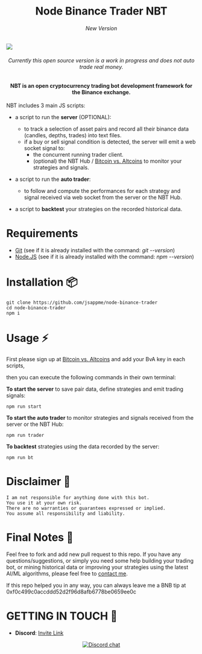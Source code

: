 <h1 align="center">Node Binance Trader NBT</h1>

<h6 align="center">New Version</h6>

<img src="nbt_diagram.png">

<h6 align="center">Currently this open source version is a work in progress and does not auto trade real money.</h6>

<h4 align="center">NBT is an open cryptocurrency trading bot development framework for the Binance exchange.</h4>

NBT includes 3 main JS scripts:

* a script to run the **server** (OPTIONAL):

  * to track a selection of asset pairs and record all their binance data (candles, depths, trades) into text files.
  * if a buy or sell signal condition is detected, the server will emit a web socket signal to:
    * the concurrent running trader client.
    * (optional) the NBT Hub / [Bitcoin vs. Altcoins](https://bitcoinvsaltcoins.com) to monitor your strategies and signals.

* a script to run the **auto trader**:
  * to follow and compute the performances for each strategy and signal received via web socket from the server or the NBT Hub.

* a script to **backtest** your strategies on the recorded historical data.

# Requirements

* [Git](https://git-scm.com/download/) (see if it is already installed with the command: *git --version*)
* [Node.JS](http://nodejs.org) (see if it is already installed with the command: *npm --version*)

# Installation 📦

```
git clone https://github.com/jsappme/node-binance-trader
cd node-binance-trader
npm i
```

# Usage ⚡️

First please sign up at [Bitcoin vs. Altcoins](https://bitcoinvsaltcoins.com) and add your BvA key in each scripts,

then you can execute the following commands in their own terminal:

**To start the server** to save pair data, define strategies and emit trading signals:
```
npm run start
```

**To start the auto trader** to monitor strategies and signals received from the server or the NBT Hub:
```
npm run trader
```

**To backtest** strategies using the data recorded by the server:
```
npm run bt
```

# Disclaimer 📖

```
I am not responsible for anything done with this bot.
You use it at your own risk.
There are no warranties or guarantees expressed or implied.
You assume all responsibility and liability.
```

# Final Notes 🙏

Feel free to fork and add new pull request to this repo.
If you have any questions/suggestions, or simply you need some help building your trading bot, or mining historical data or improving your strategies using the latest AI/ML algorithms, please feel free to <a href="mailto:herve76@gmail.com" target="_blank">contact me</a>.

If this repo helped you in any way, you can always leave me a BNB tip at 0xf0c499c0accddd52d2f96d8afb6778be0659ee0c

# GETTING IN TOUCH 💬

* **Discord**: [Invite Link](https://discord.gg/4EQrEgj)

<p align="center">
  <a href="https://discord.gg/4EQrEgj"><img alt="Discord chat" src="Discord_button.png" /></a>
</p>
